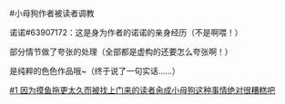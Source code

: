 #小母狗作者被读者调教

诺诺#63907172：这是身为作者的诺诺的亲身经历（不是啊喂！）

部分情节做了夸张的处理（全部都是虚构的还要怎么夸张啊！）

是纯粹的色色作品哦~（终于说了一句实话……）


[#1 因为摸鱼拖更太久而被找上门来的读者肏成小母狗这种事情绝对很糟糕吧](/book/nuonuo1.md)

